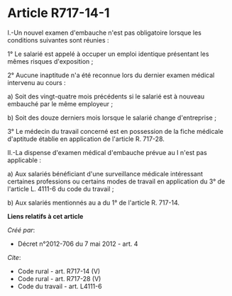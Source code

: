 # Article R717-14-1

I.-Un nouvel examen d'embauche n'est pas obligatoire lorsque les conditions suivantes sont réunies : 

1° Le salarié est appelé à occuper un emploi identique présentant les mêmes risques d'exposition ; 

2° Aucune inaptitude n'a été reconnue lors du dernier examen médical intervenu au cours : 

a) Soit des vingt-quatre mois précédents si le salarié est à nouveau embauché par le même employeur ; 

b) Soit des douze derniers mois lorsque le salarié change d'entreprise ; 

3° Le médecin du travail concerné est en possession de la fiche médicale d'aptitude établie en application de l'article R.
717-28. 

II.-La dispense d'examen médical d'embauche prévue au I n'est pas applicable : 

a) Aux salariés bénéficiant d'une surveillance médicale intéressant certaines professions ou certains modes de travail en
application du 3° de l'article L. 4111-6 du code du travail ; 

b) Aux salariés mentionnés au a du 1° de l'article R. 717-14.

**Liens relatifs à cet article**

_Créé par_:

  - Décret n°2012-706 du 7 mai 2012 - art. 4

_Cite_:

  - Code rural - art. R717-14 (V)
  - Code rural - art. R717-28 (V)
  - Code du travail - art. L4111-6
